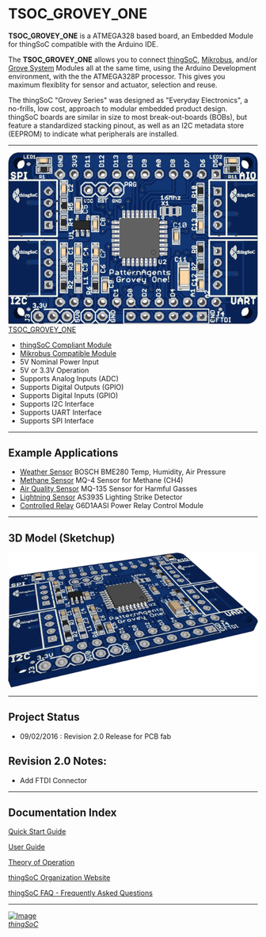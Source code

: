 # TSOC_GROVEY_ONE
**TSOC_GROVEY_ONE** is a ATMEGA328 based board, an Embedded Module for thingSoC compatible with the Arduino IDE.

The **TSOC_GROVEY_ONE** allows you to connect [thingSoC](http://thingsoc.github.io/), [Mikrobus](http://www.mikroe.com/mikrobus/), 
and/or [Grove System](http://www.seeedstudio.com/blog/2016/03/09/tutorial-intro-to-grove-connectors-for-arduinoraspberry-pi-projects/) 
Modules all at the same time, using the Arduino Development environment, with the the ATMEGA328P processor.
This gives you maximum flexiblity for sensor and actuator, selection and reuse. 

The thingSoC "Grovey Series" was designed as "Everyday Electronics", a no-frills, low cost, approach to modular embedded product design.
thingSoC boards are similar in size to most break-out-boards (BOBs), but feature a standardized stacking pinout, as well as an I2C metadata store (EEPROM)
to indicate what peripherals are installed.

---------------------------------------

[![thingSoC GROVEY_ONE](https://github.com/thingSoC/TSOC_GROVEY_ONE/blob/master/TSOC_GROVEY_ONE/images/TSOC_GROVEY_ONE_top.png?raw=true)TSOC_GROVEY_ONE](https://github.com/thingSoC/TSOC_GROVEY_ONE/)


* [thingSoC Compliant Module](http://www.thingsoc.com)
* [Mikrobus Compatible Module](http://www.mikroe.com/mikrobus/) 
* 5V Nominal Power Input
* 5V or 3.3V Operation
* Supports Analog  Inputs  (ADC) 
* Supports Digital Outputs (GPIO)
* Supports Digital Inputs  (GPIO)
* Supports I2C Interface
* Supports UART Interface
* Supports SPI Interface


---------------------------------------
## Example Applications

* [Weather Sensor](http://www.mikroe.com/click/weather/) BOSCH BME280 Temp, Humidity, Air Pressure
* [Methane Sensor](http://www.mikroe.com/click/methane/) MQ-4 Sensor for Methane (CH4) 
* [Air Quality Sensor](http://www.mikroe.com/click/air-quality/) MQ-135 Sensor for Harmful Gasses
* [Lightning Sensor](http://www.mikroe.com/click/thunder/) AS3935 Lighting Strike Detector
* [Controlled Relay](http://www.mikroe.com/click/relay/) G6D1AASI Power Relay Control Module

---------------------------------------
## 3D Model (Sketchup)

![thingSoC TSOC_GROVEY_ONE](https://raw.githubusercontent.com/thingSoC/TSOC_GROVEY_ONE/master/TSOC_GROVEY_ONE/images/TSOC_GROVEY_ONE_iso.png)


---------------------------------------
## Project Status

* 09/02/2016 : Revision 2.0 Release for PCB fab

## Revision 2.0 Notes: ##

* Add FTDI Connector

---------------------------------------

## Documentation Index <a name="documentation_index"/>

[Quick Start Guide](https://github.com/thingSoC/TSOC_GROVEY_ONE/blob/master/TSOC_GROVEY_ONE/docs/QuickStart.md)

[User Guide](https://github.com/thingSoC/TSOC_GROVEY_ONE/blob/master/TSOC_GROVEY_ONE/docs/UserGuide.md)

[Theory of Operation](https://github.com/thingSoC/TSOC_GROVEY_ONE/blob/master/TSOC_GROVEY_ONE/docs/TheoryOfOperation.md)

[thingSoC Organization Website](http://thingSoC.github.io)

[thingSoC FAQ - Frequently Asked Questions](http://thingsoc.github.io/support/faq.html)

---------------------------------------

[![Image](http://thingsoc.github.io/img/projects/thingSoC/thingSoC_thumb.png?raw=true)  
*thingSoC*](http://thingsoc.github.io) 
 
